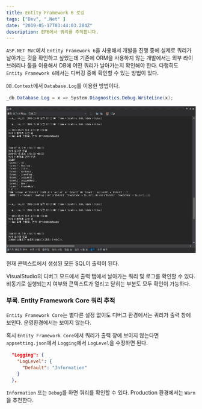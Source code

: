 ```yaml
---
title: Entity Framework 6 로깅
tags: ["Dev", ".Net" ]
date: "2019-05-17T03:44:03.284Z"
description: EF6에서 쿼리를 추적합니다.
---
```


`ASP.NET MVC`에서 `Entity Framework 6`을 사용해서 개발을 진행 중에 실제로 쿼리가 날아가는 것을 확인하고 싶었는데 기존에 ORM을 사용하지 않는 개발에서는 외부 라이브러리나 툴을 이용해서 DB에 어떤 쿼리가 날아가는지 확인해야 한다. 다행히도 `Entity Framework 6`에서는 디버깅 중에 확인할 수 있는 방법이 있다.

`DB.Context`에서 `Database.Log`를 이용한 방법이다.

```csharp
_db.Database.Log = x => System.Diagnostics.Debug.WriteLine(x);
```

![dbcontext-log](./dbcontext-log.png)

현재 콘텍스트에서 생성된 모든 SQL이 출력이 된다.

VisualStudio의 디버그 모드에서 출력 탭에서 날아가는 쿼리 및 로그를 확인할 수 있다. 비동기로 실행되는지 여부와 콘텍스트가 열리고 닫히는 부분도 모두 확인이 가능하다.

### 부록. Entity Framework Core 쿼리 추적

`Entity Framework Core`는 별다른 설정 없이도 디버그 환경에서는 쿼리가 출력 창에 보인다. 운영환경에서는 보이지 않는다.

혹시 `Entity Framework Core`에서 쿼리가 출력 창에 보이지 않는다면 `appsetting.json`에서 `Logging`에서 `LogLevel`을 수정하면 된다.

```json
  "Logging": {
    "LogLevel": {
      "Default": "Information"
    }
  },
```

`Information` 또는 `Debug`를 하면 쿼리를 확인할 수 있다. Production 환경에서는 `Warn`을 추천한다.
